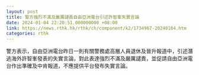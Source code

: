 ```yaml
---
layout: post
title: 警方強烈不滿及嚴厲譴責自由亞洲電台引述許智峯失實言論
date: 2024-01-04 22:20:51.000000000 +08:00
link: https://news.rthk.hk/rthk/ch/component/k2/1734967-20240104.htm
categories: rthk
---
```


警方表示，自由亞洲電台昨日一則有關警務處高層人員退休及晉升報道中，引述潛逃海外許智峯發表的失實言論，對此表達強烈不滿及嚴厲譴責，並促請自由亞洲電台作出準確及中肯報道，不應提供平台發布失實言論。
